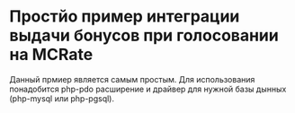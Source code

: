 # Простйо пример интеграции выдачи бонусов при голосовании на MCRate

Данный прмиер является самым простым. Для использования понадобится php-pdo расширение и драйвер для нужной базы дынных (php-mysql или php-pgsql).
